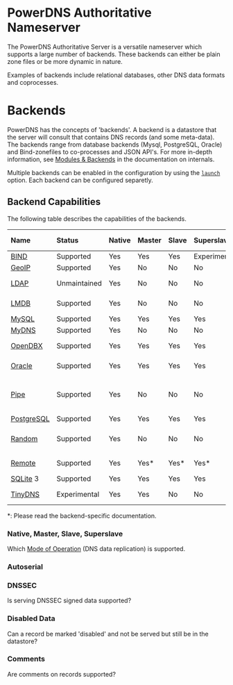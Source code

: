# PowerDNS Authoritative Nameserver
The PowerDNS Authoritative Server is a versatile nameserver which supports a large number of backends. These backends can either be plain zone files or be more dynamic in nature.

Examples of backends include relational databases, other DNS data formats and coprocesses.

# Backends
PowerDNS has the concepts of 'backends'. A backend is a datastore that the server will consult that contains DNS records (and some meta-data).
The backends range from database backends (Mysql, PostgreSQL, Oracle) and Bind-zonefiles to co-processes and JSON API's.
For more in-depth information, see [Modules & Backends](internals.md#modules-backends) in the documentation on internals.

Multiple backends can be enabled in the configuration by using the [`launch`](settings.md#launch) option. Each backend can be configured separetly.

## Backend Capabilities
The following table describes the capabilities of the backends.

| Name | Status | Native | Master | Slave | Superslave | Autoserial | DNSSEC | Disabled Data | Comments | Launch Name |
|:---|:---|:---|:---|:---|:---|:---|:---|:---|:---|:---|
| [BIND](backend-bind.md) | Supported | Yes | Yes | Yes | Experimental | No | Yes | No | No | `bind` |
| [GeoIP](backend-geoip.md) | Supported | Yes | No | No | No | No | Yes | No | No | `geoip` |
| [LDAP](backend-ldap.md) | Unmaintained | Yes | No | No | No | No | No | Unknown (No) | Unknown (No) | Unknown |
| [LMDB](backend-lmdb.md) | Supported | Yes | No | No | No | No | No | Unknown (No) | Unknown (No) | `lmdb`|
| [MySQL](backend-generic-mypgsql.md) | Supported | Yes | Yes | Yes | Yes | Yes | Yes | Yes | Yes | `gmysql` |
| [MyDNS](backend-mydns.md) | Supported | Yes | No | No | No | No | No | No | No | `mydns` |
| [OpenDBX](backend-opendbx.md) | Supported | Yes | Yes | Yes | Yes | Unknown (No) | No | Unknown (No) | Unknown (No) | `opendbx` |
| [Oracle](backend-oracle.md) | Supported | Yes | Yes | Yes | Yes | Yes | Yes | Unknown (No) | No | `oracle` |
| [Pipe](backend-pipe.md) | Supported | Yes | No | No | No | No | Partial (no delegation, no key storage) | No | No | `pipe` |
| [PostgreSQL](backend-generic-mypgsql.md) | Supported | Yes | Yes | Yes | Yes | Yes | Yes | Yes | Yes | `gpgsql` |
| [Random](backend-random.md) | Supported | Yes | No | No | No | No | Yes (no key storage) | No | No | `random` |
| [Remote](backend-remote.md) | Supported | Yes | Yes\* | Yes\* | Yes\* | Yes\* | Yes\* | Unknown (No) | Unknown(No) | `remote` |
| [SQLite](backend-gsqlite.md) 3 | Supported | Yes | Yes | Yes | Yes | Yes | Yes  | Yes | Yes | `gsqlite3` |
| [TinyDNS](backend-tinydns.md) | Experimental | Yes | Yes | No | No | No | No | Unknown (No) | Unknown (No) | `tinydns` |

\*: Please read the backend-specific documentation.

### Native, Master, Slave, Superslave
Which [Mode of Operation](modes-of-operation.md) (DNS data replication) is supported.

### Autoserial

### DNSSEC
Is serving DNSSEC signed data supported?

### Disabled Data
Can a record be marked 'disabled' and not be served but still be in the datastore?

### Comments
Are comments on records supported?
